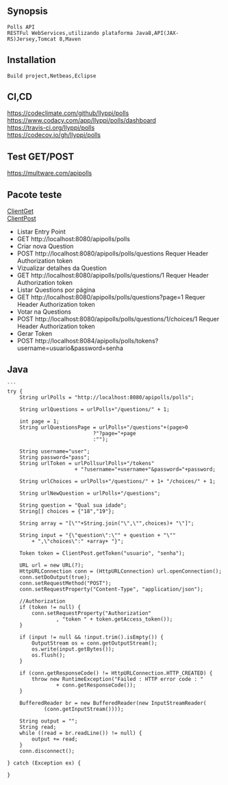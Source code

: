 ## Synopsis  
    Polls API
    RESTFul WebServices,utilizando plataforma Java8,API(JAX-RS)Jersey,Tomcat 8,Maven

## Installation
    Build project,Netbeas,Eclipse

## CI,CD
   https://codeclimate.com/github/llyppi/polls
   <br>https://www.codacy.com/app/llyppi/polls/dashboard
   <br>https://travis-ci.org/llyppi/polls
   <br>https://codecov.io/gh/llyppi/polls

## Test GET/POST
  https://multware.com/apipolls

## Pacote teste 
</tab>[ClientGet](../blob/master/src/main/java/com/app/client/ClientGet.java)
    <br>[ClientPost](../blob/master/src/main/java/com/app/client/ClientPost.java)

* Listar Entry Point 
* GET http://localhost:8080/apipolls/polls
* Criar nova Question
* POST http://localhost:8080/apipolls/polls/questions   Requer Header Authorization token 
* Vizualizar detalhes da Question
* GET http://localhost:8080/apipolls/polls/questions/1    Requer Header Authorization token 
* Listar Questions por página
* GET http://localhost:8080/apipolls/polls/questions?page=1   Requer Header Authorization token 
* Votar na Questions
* POST http://localhost:8080/apipolls/polls/questions/1/choices/1   Requer Header Authorization token 
* Gerar Token
* POST http://localhost:8084/apipolls/polls/tokens?username=usuario&password=senha            

## Java            
    ```
    try {
        String urlPolls = "http://localhost:8080/apipolls/polls";

        String urlQuestions = urlPolls+"/questions/" + 1; 

        int page = 1;
        String urlQuestionsPage = urlPolls+"/questions"+(page>0
                                ?"?page="+page
                                :""); 

        String username="user";
        String password="pass";
        String urlToken = urlPollsurlPolls+"/tokens"
                          + "?username="+username+"&password="+password;

        String urlChoices = urlPolls+"/questions/" + 1+ "/choices/" + 1;

        String urlNewQuestion = urlPolls+"/questions";

        String question = "Qual sua idade";
        String[] choices = {"18","19"};

        String array = "[\""+String.join("\",\"",choices)+ "\"]"; 

        String input = "{\"question\":\"" + question + "\""
            + ",\"choices\":" +array+ "}";

        Token token = ClientPost.getToken("usuario", "senha");

        URL url = new URL(?);
        HttpURLConnection conn = (HttpURLConnection) url.openConnection();
        conn.setDoOutput(true);
        conn.setRequestMethod("POST");
        conn.setRequestProperty("Content-Type", "application/json");

        //Authorization
        if (token != null) {
            conn.setRequestProperty("Authorization"
                    , "token " + token.getAccess_token());
        }

        if (input != null && !input.trim().isEmpty()) {
            OutputStream os = conn.getOutputStream();
            os.write(input.getBytes());
            os.flush();
        }

        if (conn.getResponseCode() != HttpURLConnection.HTTP_CREATED) {
            throw new RuntimeException("Failed : HTTP error code : "
                    + conn.getResponseCode());
        }

        BufferedReader br = new BufferedReader(new InputStreamReader(
                (conn.getInputStream())));

        String output = "";
        String read;
        while ((read = br.readLine()) != null) {
            output += read;
        }
        conn.disconnect();

    } catch (Exception ex) {

    }
